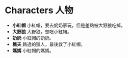 # Characters 人物

* **小紅帽** 小紅帽，要去奶奶家玩，但是差點被大野狼吃掉。
* **大野狼** 大野狼，想吃小紅帽。
* **奶奶** 小紅帽的奶奶。
* **樵夫** 路過的獵人，最後救了小紅帽。
* **媽媽** 小紅帽的媽媽。
